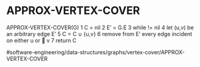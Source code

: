 # APPROX-VERTEX-COVER
APPROX-VERTEX-COVER(G)
1 C = nil
2 E’ = G.E
3 while != nil
4    let (u,v) be an arbitrary edge E’
5 C = C ∪ {u,v}
6 remove from E’ every edge incident on either u or  v
7 return C

#software-engineering/data-structures/graphs/vertex-cover/APPROX-VERTEX-COVER
